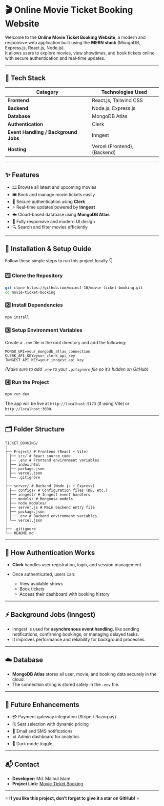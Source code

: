 # 🎬 Online Movie Ticket Booking Website

Welcome to the **Online Movie Ticket Booking Website**, a modern and responsive web application built using the **MERN stack** (MongoDB, Express.js, React.js, Node.js).  
It allows users to explore movies, view showtimes, and book tickets online with secure authentication and real-time updates.

---

## 🚀 Tech Stack

| Category | Technologies Used |
|-----------|------------------|
| **Frontend** | React.js, Tailwind CSS |
| **Backend** | Node.js, Express.js |
| **Database** | MongoDB Atlas |
| **Authentication** | Clerk |
| **Event Handling / Background Jobs** | Inngest |
| **Hosting** | Vercel (Frontend), (Backend) |

---

## ✨ Features

- 🎞️ Browse all latest and upcoming movies  
- 🎟️ Book and manage movie tickets easily  
- 👤 Secure authentication using **Clerk**  
- ⚡ Real-time updates powered by **Inngest**  
- ☁️ Cloud-based database using **MongoDB Atlas**  
- 📱 Fully responsive and modern UI design  
- 🔍 Search and filter movies efficiently  

---

## 🧩 Installation & Setup Guide

Follow these simple steps to run this project locally 👇

### 1️⃣ Clone the Repository

```bash
git clone https://github.com/mainul-16/movie-ticket-booking.git
cd movie-ticket-booking  
````

### 2️⃣ Install Dependencies

```bash
npm install
```

### 3️⃣ Setup Environment Variables

Create a `.env` file in the root directory and add the following:

```env
MONGO_URI=your_mongodb_atlas_connection
CLERK_API_KEY=your_clerk_api_key
INNGEST_API_KEY=your_inngest_api_key
```

*(Make sure to add `.env` to your `.gitignore` file so it’s hidden on GitHub)*

### 4️⃣ Run the Project

```bash
npm run dev
```

The app will be live at `http://localhost:5173` (if using Vite) or `http://localhost:3000`.

---

## 🗂️ Folder Structure

```
TICKET_BOOKING/
│
├── Project/ # Frontend (React + Vite)
│ ├── src/ # React source code
│ ├── .env # Frontend environment variables
│ ├── index.html
│ ├── package.json
│ ├── vercel.json
│ └── .gitignore
│
├── server/ # Backend (Node.js + Express)
│ ├── configs/ # Configuration files (DB, etc.)
│ ├── inngest/ # Inngest event handlers
│ ├── models/ # Mongoose models
│ ├── node_modules/
│ ├── server.js # Main backend entry file
│ ├── package.json
│ ├── .env # Backend environment variables
│ └── vercel.json
│
├── .gitignore
└── README.md
```

---

## 🔐 How Authentication Works

* **Clerk** handles user registration, login, and session management.
* Once authenticated, users can:

  * View available shows
  * Book tickets
  * Access their dashboard with booking history

---

## ⚡ Background Jobs (Inngest)

* Inngest is used for **asynchronous event handling**, like sending notifications, confirming bookings, or managing delayed tasks.
* It improves performance and reliability for background processes.

---

## ☁️ Database

* **MongoDB Atlas** stores all user, movie, and booking data securely in the cloud.
* The connection string is stored safely in the `.env` file.

---

## 🧠 Future Enhancements

* 💳 Payment gateway integration (Stripe / Razorpay)
* 🗓️ Seat selection with dynamic pricing
* 📢 Email and SMS notifications
* 📊 Admin dashboard for analytics
* 🌙 Dark mode toggle

---

## 📬 Contact

* **Developer:** Md. Mainul Islam
* **Project Link:** [Movie Ticket Booking](link)

---

⭐ **If you like this project, don’t forget to give it a star on GitHub!** ⭐
